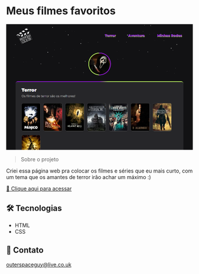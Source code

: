 # Meus filmes favoritos 

![preview](./.github/preview.png)

> Sobre o projeto

Criei essa página web pra colocar os filmes e séries que eu mais curto, com um tema que os amantes de terror irão achar um máximo :)

[🔗 Clique aqui para acessar](https://filipesantos07.github.io/NLW-projeto-da-rocketseat/)

## 🛠️ Tecnologias

- HTML
- CSS

## 💛 Contato

outerspaceguy@live.co.uk